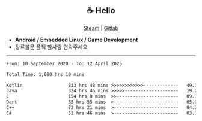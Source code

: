 <h2 align="center"> ☕ Hello </h2>

<p align="center">
  <a href="https://steamcommunity.com/id/Niforances/">Steam</a> |
  <a href="https://gitlab.com/niforances">Gitlab</a>
</p>

 - **Android / Embedded Linux / Game Development**
 - 장르불문 플젝 할사람 연락주세요

------

<!--START_SECTION:waka-->

```txt
From: 10 September 2020 - To: 12 April 2025

Total Time: 1,690 hrs 10 mins

Kotlin                 833 hrs 48 mins >>>>>>>>>>>>-------------   49.33 %
Java                   324 hrs 46 mins >>>>>--------------------   19.22 %
C                      154 hrs 8 mins  >>-----------------------   09.12 %
Dart                   85 hrs 55 mins  >------------------------   05.08 %
C++                    72 hrs 21 mins  >------------------------   04.28 %
C#                     52 hrs 46 mins  >------------------------   03.12 %
```

<!--END_SECTION:waka-->
